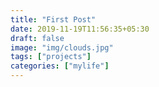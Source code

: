 ```yaml
---
title: "First Post"
date: 2019-11-19T11:56:35+05:30
draft: false
image: "img/clouds.jpg"
tags: ["projects"]
categories: ["mylife"]
---
```




